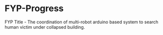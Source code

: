 # FYP-Progress
FYP Title - The coordination of multi-robot arduino based system to search human victim under collapsed building.
